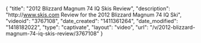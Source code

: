 {
    "title": "2012 Blizzard Magnum 74 IQ Skis Review",
    "description": "http:\/\/www.skis.com Review for the 2012 Blizzard Magnum 74 IQ Ski",
    "videoid": "3767108",
    "date_created": "1411361264",
    "date_modified": "1418182022",
    "type": "captivate",
    "layout": "video",
    "url": "\/v\/2012-blizzard-magnum-74-iq-skis-review\/3767108"
}